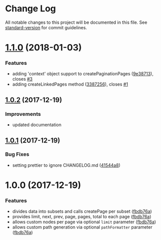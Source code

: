 # Change Log

All notable changes to this project will be documented in this file. See [standard-version](https://github.com/conventional-changelog/standard-version) for commit guidelines.

<a name="1.1.0"></a>
# [1.1.0](https://github.com/infinitedescent/gatsby-pagination/compare/v1.0.2...v1.1.0) (2018-01-03)


### Features

* adding 'context' object support to createPaginationPages ([9e38713](https://github.com/infinitedescent/gatsby-pagination/commit/9e38713)), closes [#3](https://github.com/infinitedescent/gatsby-pagination/issues/3)
* adding createLinkedPages method ([3387256](https://github.com/infinitedescent/gatsby-pagination/commit/3387256)), closes [#1](https://github.com/infinitedescent/gatsby-pagination/issues/1)


<a name="1.0.2"></a>
## [1.0.2](https://github.com/infinitedescent/gatsby-pagination/compare/v1.0.1...v1.0.2) (2017-12-19)


### Improvements

* updated documentation


<a name="1.0.1"></a>
## [1.0.1](https://github.com/infinitedescent/gatsby-pagination/compare/v1.0.0...v1.0.1) (2017-12-19)


### Bug Fixes

* setting prettier to ignore CHANGELOG.md ([41544a8](https://github.com/infinitedescent/gatsby-pagination/commit/41544a8))


<a name="1.0.0"></a>
# 1.0.0 (2017-12-19)

### Features

* divides data into subsets and calls createPage per subset
 ([fbdb76a](https://github.com/infinitedescent/gatsby-pagination/commit/fbdb76a))
* provides limit, next, prev, page, pages, total to each page
 ([fbdb76a](https://github.com/infinitedescent/gatsby-pagination/commit/fbdb76a))
* allows custom nodes per page via optional `limit` parameter ([fbdb76a](https://github.com/infinitedescent/gatsby-pagination/commit/fbdb76a))
* allows custom path generation via optional `pathFormatter` parameter ([fbdb76a](https://github.com/infinitedescent/gatsby-pagination/commit/fbdb76a))